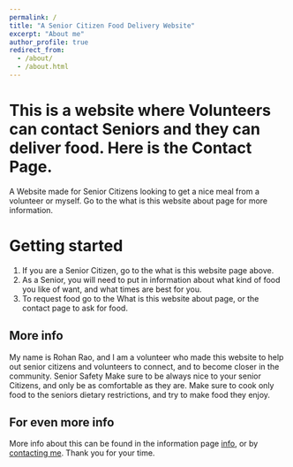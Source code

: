```yaml
---
permalink: /
title: "A Senior Citizen Food Delivery Website"
excerpt: "About me"
author_profile: true
redirect_from: 
  - /about/
  - /about.html
---
```



This is a website where Volunteers can contact Seniors and they can deliver food. Here is the Contact Page.
======
A Website made for Senior Citizens looking to get a nice meal from a volunteer or myself.
Go to the what is this website about page for more information.

Getting started
======
1. If you are a Senior Citizen, go to the what is this website page above.
1. As a Senior, you will need to put in information about what kind of food you like of want, and what times are best for you.
1. To request food go to the What is this website about page, or the contact page to ask for food.


More info
------
My name is Rohan Rao, and I am a volunteer who made this website to help out senior citizens and volunteers to connect, and to become closer in the community.
Senior Safety
Make sure to be always nice to your senior Citizens, and only be as comfortable as they are.
Make sure to cook only food to the seniors dietary restrictions, and try to make food they enjoy.

For even more info
------
More info about this can be found in the information page [info](https://bigrao23.github.io/talks/), or by [contacting me](https://bigrao23.github.io/markdown/). Thank you for your time.






